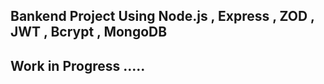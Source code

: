 ## Bankend Project Using Node.js , Express , ZOD , JWT , Bcrypt , MongoDB 

## Work in Progress .....
